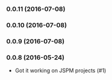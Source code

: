 ### 0.0.11 (2016-07-08)


### 0.0.10 (2016-07-08)


### 0.0.9 (2016-07-08)


### 0.0.8 (2016-05-24)
 *  Got it working on JSPM projects (#1)
